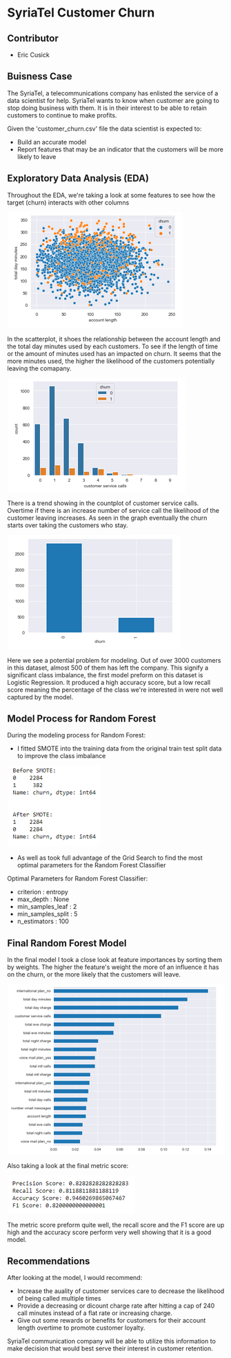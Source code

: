 # SyriaTel Customer Churn

## Contributor
- Eric Cusick

## Buisness Case
The SyriaTel, a telecommunications company has enlisted the service of a data scientist for help. SyriaTel wants to know when customer are going to stop doing business with them. It is in their interest to be able to retain customers to continue to make profits.

Given the 'customer_churn.csv' file the data scientist is expected to:
- Build an accurate model
- Report features that may be an indicator that the customers will be more likely to leave
    
## Exploratory Data Analysis (EDA)
Throughout the EDA, we're taking a look at some features to see how the target (churn) interacts with other columns

![](images/Scatterplot.PNG)

In the scatterplot, it shoes the relationship between the account length and the total day minutes used by each customers. To see if the length of time or the amount of minutes used has an impacted on churn. It seems that the more minutes used, the higher the likelihood of the customers potentially leaving the comapany.

![](images/Countplot.PNG)

There is a trend showing in the countplot of customer service calls. Overtime if there is an increase number of service call the likelihood of the customer leaving increases. As seen in the graph eventually the churn starts over taking the customers who stay.

![](images/Churn_bargraph.PNG)

Here we see a potential problem for modeling. Out of over 3000 customers in this dataset, almost 500 of them has left the company. This signify a significant class imbalance, the first model preform on this dataset is Logistic Regression. It produced a high accuracy score, but a low recall score meaning the percentage of the class we're interested in were not well captured by the model. 

## Model Process for Random Forest

During the modeling process for Random Forest:
- I fitted SMOTE into the training data from the original train test split data to improve the class imbalance

![](images/SMOTE.PNG)

- As well as took full advantage of the Grid Search to find the most optimal parameters for the Random Forest Classifier

Optimal Parameters for Random Forest Classifier:
- criterion : entropy
- max_depth : None
- min_samples_leaf : 2
- min_samples_split : 5
- n_estimators : 100

## Final Random Forest Model

In the final model I took a close look at feature importances by sorting them by weights. The higher the feature's weight the more of an influence it has on the churn, or the more likely that the customers will leave. 

![](images/Final_Future_Importances.PNG)

Also taking a look at the final metric score:

![](images/Final_Metric_Scores.PNG)

The metric score preform quite well, the recall score and the F1 score are up high and the accuracy score perform very well showing that it is a good model.

## Recommendations

After looking at the model, I would recommend:
- Increase the auality of customer services care to decrease the likelihood of being called multiple times
- Provide a decreasing or dicount charge rate after hitting a cap of 240 call minutes instead of a flat rate or increasing charge. 
- Give out some rewards or benefits for customers for their account length overtime to promote customer loyalty. 

SyriaTel communication company will be able to utilize this information to make decision that would best serve their interest in customer retention. 
